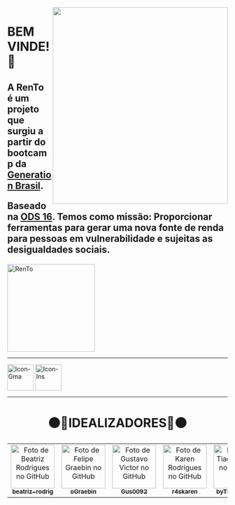 <img align="right" width="400" height="450" src="https://i.imgur.com/qUAFw1a.png">

<h1>BEM VINDE! 🧡</h1> 

<p><h2><b></b></p>

<p>A RenTo é um projeto que surgiu a partir do bootcamp da <a href="https://brazil.generation.org/" target="_blank">Generation Brasil</a>.
</p>

<p>Baseado na <a href="https://www.ipea.gov.br/ods/ods16.html" target="_blank">ODS 16</a>. Temos como missão: Proporcionar ferramentas para gerar uma nova fonte de renda para pessoas em vulnerabilidade e sujeitas as desigualdades sociais.</h2>


<p><img align="center" height="200cm" src="https://github-readme-stats.vercel.app/api/top-langs?username=RenToGen&show_icons=true&locale=en&layout=compact&theme=dark" alt="RenTo" /></p>

<hr>

 <a href = "mailto:rento.generation@gmail.com"><img align="center" alt="Icon-Gma" height="60" width="60" src="https://cdn-icons-png.flaticon.com/512/552/552486.png" target="_blank"></a>
  <a href="https://www.instagram.com/rento.generation/" target="_blank"><img align="center" alt="Icon-Ins" height="60" width="60" src="https://cdn-icons.flaticon.com/png/512/1377/premium/1377231.png?token=exp=1638193001~hmac=0935915ae7c9a89ce4ff3c842f5c9ff1" target="_blank"></a>
<br>
<hr>
<h1 align="center">🟠🔶IDEALIZADORES🔶🟠</h1> 
<table align="center">
  <tr>
    <td align="center">
      <a href="https://github.com/beatriz-rodrig">
        <img src="https://avatars.githubusercontent.com/u/89103950?v=4" width="100px;" alt="Foto de Beatriz Rodrigues no GitHub"/><br>
        <sub>
          <b>beatriz-rodrig</b>
        </sub>
      </a>
    </td>    
    <td align="center">
      <a href="https://github.com/oGraebin">
        <img src="https://avatars.githubusercontent.com/u/84040211?v=4" width="100px;" alt="Foto de Felipe Graebin no GitHub"/><br>
        <sub>
          <b>oGraebin</b>
        </sub>
      </a>
    </td>
    <td align="center">
      <a href="https://github.com/Gus0092">
        <img src="https://avatars.githubusercontent.com/u/88991885?v=4" width="100px;" alt="Foto de Gustavo Victor no GitHub"/><br>
        <sub>
          <b>Gus0092</b>
        </sub>
      </a>
    </td>
    <td align="center">
      <a href="http://github.com/r4skaren">
        <img src="https://avatars.githubusercontent.com/u/86742652?v=4" width="100px;" alt="Foto de Karen Rodrigues no GitHub"/><br>
        <sub>
          <b>r4skaren</b>
        </sub>
      </a>
    </td>
        <td align="center">
      <a href="https://github.com/byTiagoAssis">
        <img src="https://avatars.githubusercontent.com/u/86063887?v=4" width="100px;" alt="Foto de Tiago Assis no GitHub"/><br>
        <sub>
          <b>byTiagoAssis</b>
        </sub>
      </a>
    </td>
  </tr>
</table>
